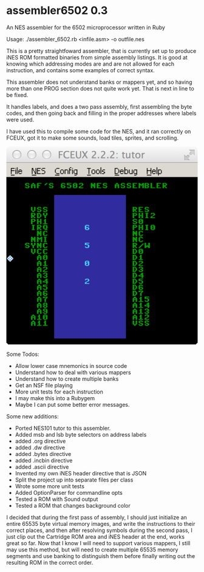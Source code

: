# assembler6502 0.3

An NES assembler for the 6502 microprocessor written in Ruby

 Usage: ./assembler\_6502.rb <infile.asm> -o outfile.nes

  This is a pretty straightfoward assembler, that is currently set up
  to produce iNES ROM formatted binaries from simple assembly listings.
  It is good at knowing which addressing modes are and are not allowed for 
  each instruction, and contains some examples of correct syntax.

  This assembler does not understand banks or mappers yet, and so having
  more than one PROG section does not quite work yet.  That is next
  in line to be fixed.
  
  It handles labels, and does a two pass assembly, first assembling
  the byte codes, and then going back and filling in the proper addresses
  where labels were used.

  I have used this to compile some code for the NES, and it ran correctly
  on FCEUX, got it to make some sounds, load tiles, sprites, and scrolling.

  ![Scrolling NES Demo](assembler_demo.png)

  Some Todos:
  - Allow lower case mnemonics in source code
  - Understand how to deal with various mappers
  - Understand how to create multiple banks
  - Get an NSF file playing
  - More unit tests for each instruction
  - I may make this into a Rubygem
  - Maybe I can put some better error messages.

 Some new additions:
  - Ported NES101 tutor to this assembler.
  - Added msb and lsb byte selectors on address labels
  - added .org directive
  - added .dw directive
  - added .bytes directive
  - added .incbin directive
  - added .ascii directive
  - Invented my own iNES header directive that is JSON
  - Split the project up into separate files per class
  - Wrote some more unit tests
  - Added OptionParser for commandline opts
  - Tested a ROM with Sound output
  - Tested a ROM that changes background color

I decided that during the first pass of assembly, I should just initialize
an entire 65535 byte virtual memory images, and write the instructions to
their correct places, and then after resolving symbols during the second pass,
I just clip out the Cartridge ROM area and iNES header at the end, works great 
so far.  Now that I know I will need to support various mappers, I still may 
use this method, but will need to create multiple 65535 memory segments and use
banking to distinguish them before finally writing out the resulting ROM in
the correct order.

